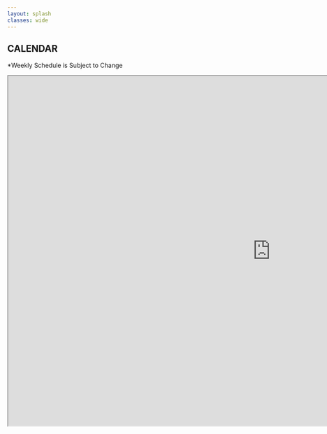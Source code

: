 ```yaml
---
layout: splash
classes: wide
---
```


## CALENDAR
\*Weekly Schedule is Subject to Change

<iframe src="https://docs.google.com/document/d/1XzwLNS-Lt1utbyh2wvvHXTCLnK942LEdPywGQRujzpA/edit#" height="800" width="1200" ></iframe>
